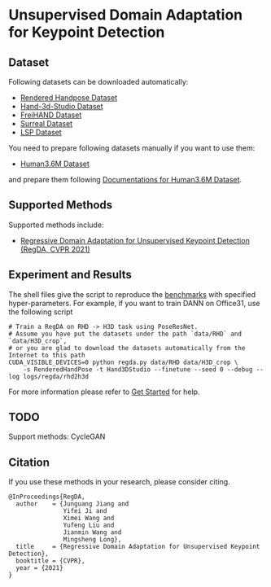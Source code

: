 # Unsupervised Domain Adaptation for Keypoint Detection

## Dataset
Following datasets can be downloaded automatically:

- [Rendered Handpose Dataset](https://lmb.informatik.uni-freiburg.de/resources/datasets/RenderedHandposeDataset.en.html)
- [Hand-3d-Studio Dataset](https://www.yangangwang.com/papers/ZHAO-H3S-2020-02.html)
- [FreiHAND Dataset](https://lmb.informatik.uni-freiburg.de/projects/freihand/)
- [Surreal Dataset](https://www.di.ens.fr/willow/research/surreal/data/)
- [LSP Dataset](http://sam.johnson.io/research/lsp.html)

You need to prepare following datasets manually if you want to use them:
- [Human3.6M Dataset](http://vision.imar.ro/human3.6m/description.php)

and prepare them following [Documentations for Human3.6M Dataset](/common/vision/datasets/keypoint_detection/human36m.py).

## Supported Methods

Supported methods include:

- [Regressive Domain Adaptation for Unsupervised Keypoint Detection (RegDA, CVPR 2021)](http://ise.thss.tsinghua.edu.cn/~mlong/doc/regressive-domain-adaptation-cvpr21.pdf)

## Experiment and Results

The shell files give the script to reproduce the [benchmarks](/docs/dalib/benchmarks/keypoint_detection.rst) with specified hyper-parameters.
For example, if you want to train DANN on Office31, use the following script

```shell script
# Train a RegDA on RHD -> H3D task using PoseResNet.
# Assume you have put the datasets under the path `data/RHD` and  `data/H3D_crop`, 
# or you are glad to download the datasets automatically from the Internet to this path
CUDA_VISIBLE_DEVICES=0 python regda.py data/RHD data/H3D_crop \
    -s RenderedHandPose -t Hand3DStudio --finetune --seed 0 --debug --log logs/regda/rhd2h3d
```

For more information please refer to [Get Started](/docs/get_started/quickstart.rst) for help.

## TODO
Support methods:  CycleGAN

## Citation
If you use these methods in your research, please consider citing.

```
@InProceedings{RegDA,
  author    = {Junguang Jiang and
               Yifei Ji and
               Ximei Wang and
               Yufeng Liu and
               Jianmin Wang and
               Mingsheng Long},
  title     = {Regressive Domain Adaptation for Unsupervised Keypoint Detection},
  booktitle = {CVPR},
  year = {2021}
}

```
